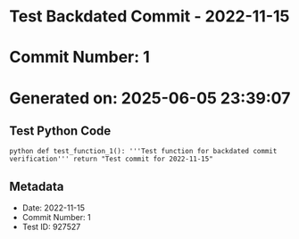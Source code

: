 ﻿# Test Backdated Commit - 2022-11-15
# Commit Number: 1
# Generated on: 2025-06-05 23:39:07

## Test Python Code
`python
def test_function_1():
    '''Test function for backdated commit verification'''
    return "Test commit for 2022-11-15"
`

## Metadata
- Date: 2022-11-15
- Commit Number: 1
- Test ID: 927527
